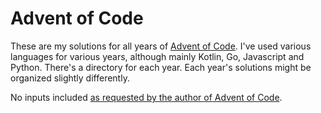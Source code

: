 # Advent of Code
These are my solutions for all years of [Advent of Code](https://adventofcode.com/).
I've used various languages for various years, although mainly Kotlin, Go, Javascript and Python.
There's a directory for each year. Each year's solutions might be organized slightly differently.

No inputs included [as requested by the author of Advent of Code](https://adventofcode.com/2023/about).
